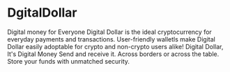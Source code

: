 # DgitalDollar
Digital money for Everyone
Digital Dollar is the ideal cryptocurrency for everyday payments and transactions.
User-friendly walletls make Digital Dollar easily adoptable for crypto and non-crypto users alike!
Digital Dollar, It's Digital Money Send and receive it. Across borders or across the table. Store your funds with unmatched security.

